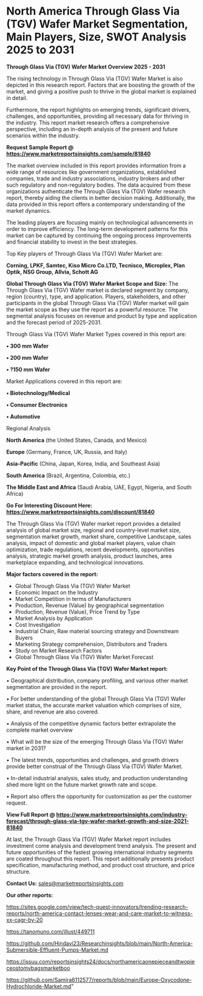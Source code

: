 # North America Through Glass Via (TGV) Wafer Market Segmentation, Main Players, Size, SWOT Analysis 2025 to 2031

<Strong> Through Glass Via (TGV) Wafer Market Overview 2025 - 2031</strong>

The rising technology in Through Glass Via (TGV) Wafer Market is also depicted in this research report. Factors that are boosting the growth of the market, and giving a positive push to thrive in the global market is explained in detail.

Furthermore, the report highlights on emerging trends, significant drivers, challenges, and opportunities, providing all necessary data for thriving in the industry. This report market research offers a comprehensive perspective, including an in-depth analysis of the present and future scenarios within the industry.

<strong>Request Sample Report @ <a href=https://www.marketreportsinsights.com/sample/81840>https://www.marketreportsinsights.com/sample/81840</a></strong>

The market overview included in this report provides information from a wide range of resources like government organizations, established companies, trade and industry associations, industry brokers and other such regulatory and non-regulatory bodies. The data acquired from these organizations authenticate the Through Glass Via (TGV) Wafer research report, thereby aiding the clients in better decision making. Additionally, the data provided in this report offers a contemporary understanding of the market dynamics.

The leading players are focusing mainly on technological advancements in order to improve efficiency. The long-term development patterns for this market can be captured by continuing the ongoing process improvements and financial stability to invest in the best strategies.

Top Key players of Through Glass Via (TGV) Wafer Market are:

<strong>Corning, LPKF, Samtec, Kiso Micro Co.LTD, Tecnisco, Microplex, Plan Optik, NSG Group, Allvia, Schott AG</strong>

<strong><b>Global Through Glass Via (TGV) Wafer Market Scope and Size:</b></strong>
The Through Glass Via (TGV) Wafer market is declared segment by company, region (country), type, and application. Players, stakeholders, and other participants in the global Through Glass Via (TGV) Wafer market will gain the market scope as they use the report as a powerful resource. The segmental analysis focuses on revenue and product by type and application and the forecast period of 2025-2031.

Through Glass Via (TGV) Wafer Market Types covered in this report are:

<strong>• 300 mm Wafer

• 200 mm Wafer

• ?150 mm Wafer</strong>

Market Applications covered in this report are:

<strong>• Biotechnology/Medical

• Consumer Electronics

• Automotive</strong> 

Regional Analysis

<strong>North America</strong> (the United States, Canada, and Mexico)

<strong>Europe</strong> (Germany, France, UK, Russia, and Italy)

<strong>Asia-Pacific</strong> (China, Japan, Korea, India, and Southeast Asia)

<strong>South America</strong> (Brazil, Argentina, Colombia, etc.)

<strong>The Middle East and Africa</strong> (Saudi Arabia, UAE, Egypt, Nigeria, and South Africa)

<strong>Go For Interesting Discount Here: <a href=https://www.marketreportsinsights.com/discount/81840>https://www.marketreportsinsights.com/discount/81840</a></strong>

The Through Glass Via (TGV) Wafer market report provides a detailed analysis of global market size, regional and country-level market size, segmentation market growth, market share, competitive Landscape, sales analysis, impact of domestic and global market players, value chain optimization, trade regulations, recent developments, opportunities analysis, strategic market growth analysis, product launches, area marketplace expanding, and technological innovations.

<strong><b>Major factors covered in the report:</b></strong>
<ul>
  <li>Global Through Glass Via (TGV) Wafer Market </li>
  <li>Economic Impact on the Industry</li>
  <li>Market Competition in terms of Manufacturers</li>
  <li>Production, Revenue (Value) by geographical segmentation</li>
  <li>Production, Revenue (Value), Price Trend by Type</li>
  <li>Market Analysis by Application</li>
  <li>Cost Investigation</li>
  <li>Industrial Chain, Raw material sourcing strategy and Downstream Buyers</li>
  <li>Marketing Strategy comprehension, Distributors and Traders</li>
  <li>Study on Market Research Factors</li>
  <li>Global Through Glass Via (TGV) Wafer Market Forecast</li>
</ul>

<strong><b>Key Point of the Through Glass Via (TGV) Wafer Market report:</b></strong>

• Geographical distribution, company profiling, and various other market segmentation are provided in the report.

• For better understanding of the global Through Glass Via (TGV) Wafer market status, the accurate market valuation which comprises of size, share, and revenue are also covered.

• Analysis of the competitive dynamic factors better extrapolate the complete market overview

• What will be the size of the emerging Through Glass Via (TGV) Wafer market in 2031?

• The latest trends, opportunities and challenges, and growth drivers provide better construal of the Through Glass Via (TGV) Wafer Market.

• In-detail industrial analysis, sales study, and production understanding shed more light on the future market growth rate and scope.

• Report also offers the opportunity for customization as per the customer request.

<strong><b>View Full Report @ <a href=https://www.marketreportsinsights.com/industry-forecast/through-glass-via-tgv-wafer-market-growth-and-size-2021-81840>https://www.marketreportsinsights.com/industry-forecast/through-glass-via-tgv-wafer-market-growth-and-size-2021-81840</a></b></strong>


At last, the Through Glass Via (TGV) Wafer Market report includes investment come analysis and development trend analysis. The present and future opportunities of the fastest growing international industry segments are coated throughout this report. This report additionally presents product specification, manufacturing method, and product cost structure, and price structure.

<strong>Contact Us:</strong>
sales@marketreportsinsights.com

<strong>Our other reports:</strong>

<a href=https://sites.google.com/view/tech-quest-innovators/trending-research-reports/north-america-contact-lenses-wear-and-care-market-to-witness-xx-cagr-by-20>https://sites.google.com/view/tech-quest-innovators/trending-research-reports/north-america-contact-lenses-wear-and-care-market-to-witness-xx-cagr-by-20</a>

<a href=https://tanomuno.com/illust/449711>https://tanomuno.com/illust/449711</a>

<a href=https://github.com/Hindavi23/Researchinsights/blob/main/North-America-Submersible-Effluent-Pumps-Market.md>https://github.com/Hindavi23/Researchinsights/blob/main/North-America-Submersible-Effluent-Pumps-Market.md</a>

<a href=https://issuu.com/reportsinsights24/docs/northamericaonepieceandtwopieceostomybagsmarketboo>https://issuu.com/reportsinsights24/docs/northamericaonepieceandtwopieceostomybagsmarketboo</a>

<a href=https://github.com/Samira6112577/reports/blob/main/Europe-Oxycodone-Hydrochloride-Market.md>https://github.com/Samira6112577/reports/blob/main/Europe-Oxycodone-Hydrochloride-Market.md</a>"

